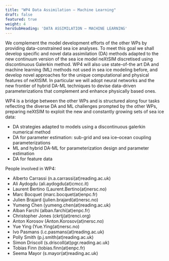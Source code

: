 ```yaml
---
title: "WP4 Data Assimilation — Machine Learning"
draft: false
featured: true
weight: 4
heroSubHeading: 'DATA ASSIMILATION — MACHINE LEARNING'
---
```



We complement the model development efforts of the other WPs by providing data-constrained sea ice analyses.
To meet this goal we shall develop specific and novel data assimilation (DA) methods adapted to the new continuum version of the sea ice model neXtSIM discretised using discontinuous Galerkin method. WP4 will also use state-of-the art DA and machine learning (ML) methods not used in sea ice modeling before, and develop novel approaches for the unique computational and physical features of neXtSIM. In particular we will adopt neural networks and the new frontier of hybrid DA-ML techniques to devise data-driven parameterizations that complement and enhance physically based ones.

WP4 is a bridge between the other WPs and is structured along four tasks reflecting the diverse DA and ML challenges prompted by the other WPs, preparing neXtSIM to exploit the new and constantly growing sets of sea ice data:

 - DA strategies adapted to models using a discontinuous galerkin numerical method
 - DA for parameter estimation: sub-grid and sea ice–ocean coupling parameterizations
 - ML and hybrid DA-ML for parameterization design and parameter estimation
 - DA for feature data

People involved in WP4:

 - Alberto Carrassi (n.a.carrassi(at)reading.ac.uk)
 - Ali Aydogdu (ali.aydogdu(at)cmcc.it)
 - Laurent Bertino (Laurent.Bertino(at)nersc.no)
 - Marc Bocquet (marc.bocquet(at)enpc.fr)
 - Julien Brajard (julien.brajard(at)nersc.no)
 - Yumeng Chen (yumeng.chen(at)reading.ac.uk)
 - Alban Farchi (alban.farchi(at)enpc.fr)
 - Christopher Jones (ckrtj(at)renci.org)
 - Anton Korosov (Anton.Korosov(at)nersc.no)
 - Yue Ying (Yue.Ying(at)nersc.no)
 - Ivo Pasmans (i.c.pasmans(at)reading.ac.uk)
 - Polly Smith (p.j.smith(at)reading.ac.uk)
 - Simon Driscoll (s.driscoll(at)pgr.reading.ac.uk)
 - Tobias Finn (tobias.finn(at)enpc.fr)
 - Seema Mayor (s.mayor(at)reading.ac.uk)
 

